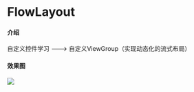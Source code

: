 # FlowLayout
#### 介绍
自定义控件学习 ---> 自定义ViewGroup（实现动态化的流式布局）
#### 效果图
<img src="http://tiebapic.baidu.com/forum/w%3D580/sign=633729a2553853438ccf8729a312b01f/c4c0f703918fa0ec5ee7bec3639759ee3c6ddbe9.jpg?tbpicau=2023-06-23-05_c0b5f0ab48523ad26f05fe8abe5c3a5b"/>
